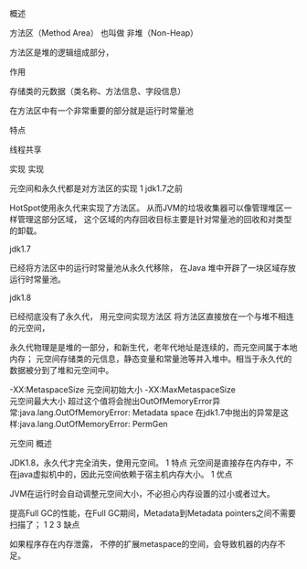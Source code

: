 概述

方法区（Method Area）
也叫做 非堆（Non-Heap）

方法区是堆的逻辑组成部分，

作用

存储类的元数据（类名称、方法信息、字段信息）

在方法区中有一个非常重要的部分就是运行时常量池

特点

线程共享  

实现
实现

元空间和永久代都是对方法区的实现
1
jdk1.7之前

HotSpot使用永久代来实现了方法区。
从而JVM的垃圾收集器可以像管理堆区一样管理这部分区域，
这个区域的内存回收目标主要是针对常量池的回收和对类型的卸载。

jdk1.7

已经将方法区中的运行时常量池从永久代移除，
在Java 堆中开辟了一块区域存放运行时常量池。

jdk1.8

已经彻底没有了永久代，
用元空间实现方法区
将方法区直接放在一个与堆不相连的元空间，


永久代物理是是堆的一部分，和新生代，老年代地址是连续的，而元空间属于本地内存；
元空间存储类的元信息，静态变量和常量池等并入堆中。相当于永久代的数据被分到了堆和元空间中。

-XX:MetaspaceSize 
元空间初始大小
-XX:MaxMetaspaceSize  
元空间最大大小
超过这个值将会抛出OutOfMemoryError异常:java.lang.OutOfMemoryError: Metadata space
在jdk1.7中抛出的异常是这样:java.lang.OutOfMemoryError: PermGen


元空间
概述

JDK1.8，永久代才完全消失，使用元空间。
1
特点
元空间是直接存在内存中，不在java虚拟机中的，因此元空间依赖于宿主机内存大小。
1
优点

JVM在运行时会自动调整元空间大小，不必担心内存设置的过小或者过大。

提高Full GC的性能，在Full GC期间，Metadata到Metadata pointers之间不需要扫描了；
1
2
3
缺点

如果程序存在内存泄露，
不停的扩展metaspace的空间，会导致机器的内存不足。
